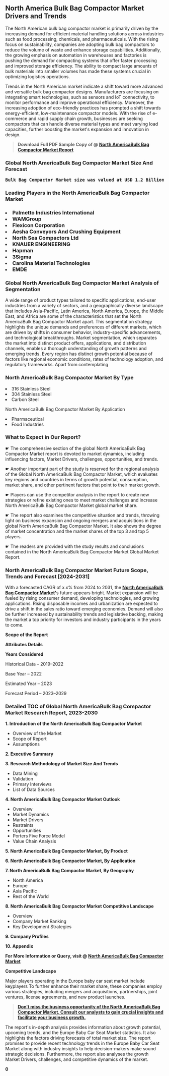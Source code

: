 <p> <h2>North America Bulk Bag Compactor Market Drivers and Trends</h2><p>The North American bulk bag compactor market is primarily driven by the increasing demand for efficient material handling solutions across industries such as food processing, chemicals, and pharmaceuticals. With the rising focus on sustainability, companies are adopting bulk bag compactors to reduce the volume of waste and enhance storage capabilities. Additionally, the growing emphasis on automation in warehouses and factories is pushing the demand for compacting systems that offer faster processing and improved storage efficiency. The ability to compact large amounts of bulk materials into smaller volumes has made these systems crucial in optimizing logistics operations.</p><p>Trends in the North American market indicate a shift toward more advanced and versatile bulk bag compactor designs. Manufacturers are focusing on integrating smart technologies, such as sensors and IoT connectivity, to monitor performance and improve operational efficiency. Moreover, the increasing adoption of eco-friendly practices has prompted a shift towards energy-efficient, low-maintenance compactor models. With the rise of e-commerce and rapid supply chain growth, businesses are seeking compactors that can handle diverse material types and meet varying load capacities, further boosting the market's expansion and innovation in design.</p></p><blockquote id="" class=""><strong>Download Full PDF Sample Copy of @&nbsp;<a href="https://www.verifiedmarketreports.com/download-sample/?rid=757838&utm_source=GitHub-Jan&utm_medium=281" target="_blank">North AmericaBulk Bag Compactor Market Report</a>&nbsp;&nbsp;</strong></blockquote><h3 id="" class=""><strong>Global&nbsp;North AmericaBulk Bag Compactor Market Size And Forecast</strong></h3><pre class="reader-text-block__code-block"><strong>Bulk Bag Compactor Market size was valued at USD 1.2 Billion in 2022 and is projected to reach USD 1.8 Billion by 2030, growing at a CAGR of 6.0% from 2024 to 2030.</strong></pre><h3 id="" class="">Leading Players in the&nbsp;North AmericaBulk Bag Compactor Market</h3><h3 class=""></Li><Li>Palmetto Industries International</Li><Li> WAMGroup</Li><Li> Flexicon Corporation</Li><Li> Aesha Conveyors And Crushing Equipment</Li><Li> North Sea Compactors Ltd</Li><Li> KNAUER ENGINEERING</Li><Li> Hapman</Li><Li> 3Sigma</Li><Li> Carolina Material Technologies</Li><Li> EMDE</h3><h3 id="" class="">Global&nbsp;North AmericaBulk Bag Compactor Market Analysis of Segmentation</h3><p id="" class="">A wide range of product types tailored to specific applications, end-user industries from a variety of sectors, and a geographically diverse landscape that includes Asia-Pacific, Latin America, North America, Europe, the Middle East, and Africa are some of the characteristics that set the North AmericaBulk Bag Compactor Market apart. This segmentation strategy highlights the unique demands and preferences of different markets, which are driven by shifts in consumer behavior, industry-specific advancements, and technological breakthroughs. Market segmentation, which separates the market into distinct product offers, applications, and distribution channels, enables a thorough understanding of growth patterns and emerging trends. Every region has distinct growth potential because of factors like regional economic conditions, rates of technology adoption, and regulatory frameworks. Apart from contemplating</p><h3 id="" class="">North AmericaBulk Bag Compactor Market&nbsp;By Type</h3><p></Li><Li>316 Stainless Steel</Li><Li> 304 Stainless Steel</Li><Li> Carbon Steel</p><div class="" data-test-id=""><p>North AmericaBulk Bag Compactor Market&nbsp;By Application</p></div><p class=""></Li><Li>Pharmaceutical</Li><Li> Food Industries</p><div class="" data-test-id=""><h3><span class="">What to Expect in Our Report?</span></h3></div><div class="" data-test-id=""><p><span class="">☛ The comprehensive section of the global North AmericaBulk Bag Compactor Market report is devoted to market dynamics, including influencing factors, Market Drivers, challenges, opportunities, and trends.</span></p></div><div class="" data-test-id=""><p><span class="">☛ Another important part of the study is reserved for the regional analysis of the Global North AmericaBulk Bag Compactor Market, which evaluates key regions and countries in terms of growth potential, consumption, market share, and other pertinent factors that point to their market growth.</span></p></div><div class="" data-test-id=""><p><span class="">☛ Players can use the competitor analysis in the report to create new strategies or refine existing ones to meet market challenges and increase North AmericaBulk Bag Compactor Market global market share.</span></p></div><div class="" data-test-id=""><p><span class="">☛ The report also examines the competitive situation and trends, throwing light on business expansion and ongoing mergers and acquisitions in the global North AmericaBulk Bag Compactor Market. It also shows the degree of market concentration and the market shares of the top 3 and top 5 players.</span></p></div><div class="" data-test-id=""><p><span class="">☛ The readers are provided with the study results and conclusions contained in the North AmericaBulk Bag Compactor Market Global Market Report.</span></p></div><div class="" data-test-id=""><h3><span class="">North AmericaBulk Bag Compactor Market Future Scope, Trends and Forecast [2024-2031]</span></h3></div><div class="" data-test-id=""><p><span class="">With a forecasted CAGR of x.x% from 2024 to 2031, the <strong><a href="https://www.verifiedmarketreports.com/download-sample/?rid=757838&utm_source=GitHub-Jan&utm_medium=281" target="_blank">North AmericaBulk Bag Compactor Market</a>'</strong>s future appears bright. Market expansion will be fueled by rising consumer demand, developing technologies, and growing applications. Rising disposable incomes and urbanization are expected to drive a shift in the sales ratio toward emerging economies. Demand will also be further increased by sustainability trends and legislative backing, making the market a top priority for investors and industry participants in the years to come.</span></p><p id="ember66" class="ember-view reader-text-block__paragraph"><strong>Scope of the Report</strong></p><p id="ember67" class="ember-view reader-text-block__paragraph"><strong>Attributes Details</strong></p><p id="ember68" class="ember-view reader-text-block__paragraph"><strong>Years Considered</strong></p><p id="ember69" class="ember-view reader-text-block__paragraph">Historical Data &ndash; 2019&ndash;2022</p><p id="ember70" class="ember-view reader-text-block__paragraph">Base Year &ndash; 2022</p><p id="ember71" class="ember-view reader-text-block__paragraph">Estimated Year &ndash; 2023</p><p id="ember72" class="ember-view reader-text-block__paragraph">Forecast Period &ndash; 2023&ndash;2029</p></div><h3 id="" class="">Detailed TOC of Global North AmericaBulk Bag Compactor Market Research Report, 2023-2030</h3><p id="" class=""><strong>1. Introduction of the North AmericaBulk Bag Compactor Market</strong></p><ul><li>Overview of the Market</li><li>Scope of Report</li><li>Assumptions</li></ul><p id="" class=""><strong>2. Executive Summary</strong></p><p id="" class=""><strong>3. Research Methodology of Market Size And Trends</strong></p><ul><li>Data Mining</li><li>Validation</li><li>Primary Interviews</li><li>List of Data Sources</li></ul><p id="" class=""><strong>4. North AmericaBulk Bag Compactor Market Outlook</strong></p><ul><li>Overview</li><li>Market Dynamics</li><li>Market Drivers</li><li>Restraints</li><li>Opportunities</li><li>Porters Five Force Model</li><li>Value Chain Analysis</li></ul><p id="" class=""><strong>5. North AmericaBulk Bag Compactor Market, By Product</strong></p><p id="" class=""><strong>6. North AmericaBulk Bag Compactor Market, By Application</strong></p><p id="" class=""><strong>7. North AmericaBulk Bag Compactor Market, By Geography</strong></p><ul><li>North America</li><li>Europe</li><li>Asia Pacific</li><li>Rest of the World</li></ul><p id="" class=""><strong>8. North AmericaBulk Bag Compactor Market Competitive Landscape</strong></p><ul><li>Overview</li><li>Company Market Ranking</li><li>Key Development Strategies</li></ul><p id="" class=""><strong>9. Company Profiles</strong></p><p id="" class=""><strong>10. Appendix</strong></p><p><strong>For More Information or Query, visit&nbsp;@ <a href="https://www.verifiedmarketreports.com/product/bulk-bag-compactor-market/" target="_blank">North AmericaBulk Bag Compactor Market</a></strong></p><p id="ember61" class="ember-view reader-text-block__paragraph"><strong>Competitive Landscape</strong></p><p id="ember62" class="ember-view reader-text-block__paragraph">Major players operating in the Europe baby car seat market include keyplayers To further enhance their market share, these companies employ various strategies, including mergers and acquisitions, partnerships, joint ventures, license agreements, and new product launches.</p><blockquote id="ember63" class="ember-view reader-text-block__blockquote"><strong><a href="https://www.verifiedmarketreports.com/download-sample/?rid=757838&utm_source=GitHub-Jan&utm_medium=281" target="_blank">Don&rsquo;t miss the business opportunity of the North AmericaBulk Bag Compactor Market. Consult our analysts to gain crucial insights and facilitate your business growth.</a></strong></blockquote><p id="ember64" class="ember-view reader-text-block__paragraph">The report's in-depth analysis provides information about growth potential, upcoming trends, and the Europe Baby Car Seat Market statistics. It also highlights the factors driving forecasts of total market size. The report promises to provide recent technology trends in the Europe Baby Car Seat Market along with industry insights to help decision-makers make sound strategic decisions. Furthermore, the report also analyses the growth Market Drivers, challenges, and competitive dynamics of the market.</p><p class="ember-view reader-text-block__paragraph"><strong>0</strong></p>

